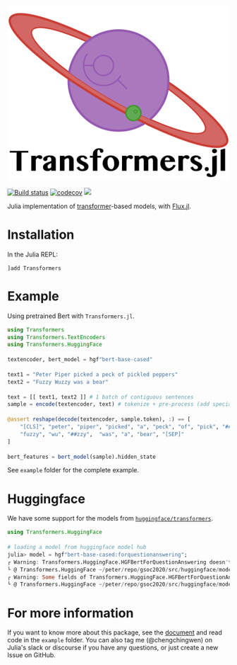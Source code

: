 <div align="center"> <img src="images/transformerslogo.png" alt="Transformers.jl" width="512"></img></div>

[![Build status](https://github.com/chengchingwen/Transformers.jl/workflows/CI/badge.svg)](https://github.com/chengchingwen/Transformers.jl/actions)
[![codecov](https://codecov.io/gh/chengchingwen/Transformers.jl/branch/master/graph/badge.svg)](https://codecov.io/gh/chengchingwen/Transformers.jl)
[![](https://img.shields.io/badge/docs-dev-blue.svg)](https://chengchingwen.github.io/Transformers.jl/dev/)

Julia implementation of [transformer](https://arxiv.org/abs/1706.03762)-based models, with [Flux.jl](https://github.com/FluxML/Flux.jl).

# Installation

In the Julia REPL:

    ]add Transformers


# Example

Using pretrained Bert with `Transformers.jl`.

```julia
using Transformers
using Transformers.TextEncoders
using Transformers.HuggingFace

textencoder, bert_model = hgf"bert-base-cased"

text1 = "Peter Piper picked a peck of pickled peppers"
text2 = "Fuzzy Wuzzy was a bear"

text = [[ text1, text2 ]] # 1 batch of contiguous sentences
sample = encode(textencoder, text) # tokenize + pre-process (add special tokens + truncate / padding + one-hot encode)

@assert reshape(decode(textencoder, sample.token), :) == [
    "[CLS]", "peter", "piper", "picked", "a", "peck", "of", "pick", "##led", "peppers", "[SEP]",
    "fuzzy", "wu", "##zzy",  "was", "a", "bear", "[SEP]"
]

bert_features = bert_model(sample).hidden_state
```

See `example` folder for the complete example.


# Huggingface

We have some support for the models from [`huggingface/transformers`](https://github.com/huggingface/transformers).

```julia
using Transformers.HuggingFace

# loading a model from huggingface model hub
julia> model = hgf"bert-base-cased:forquestionanswering";
┌ Warning: Transformers.HuggingFace.HGFBertForQuestionAnswering doesn't have field cls.
└ @ Transformers.HuggingFace ~/peter/repo/gsoc2020/src/huggingface/models/models.jl:46
┌ Warning: Some fields of Transformers.HuggingFace.HGFBertForQuestionAnswering aren't initialized with loaded state: qa_outputs
└ @ Transformers.HuggingFace ~/peter/repo/gsoc2020/src/huggingface/models/models.jl:52

```

# For more information

If you want to know more about this package, see the [document](https://chengchingwen.github.io/Transformers.jl/dev/)
 and read code in the `example` folder. You can also tag me (@chengchingwen) on Julia's slack or discourse if
 you have any questions, or just create a new Issue on GitHub.
